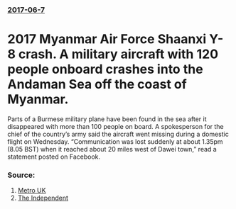 ### [2017-06-7](/news/2017/06/7/index.md)

# 2017 Myanmar Air Force Shaanxi Y-8 crash. A military aircraft with 120 people onboard crashes into the Andaman Sea off the coast of Myanmar. 

Parts of a Burmese military plane have been found in the sea after it disappeared with more than 100 people on board. A spokesperson for the chief of the country’s army said the aircraft went missing during a domestic flight on Wednesday. “Communication was lost suddenly at about 1.35pm (8.05 BST) when it reached about 20 miles west of Dawei town,” read a statement posted on Facebook.


### Source:

1. [Metro UK](http://metro.co.uk/2017/06/07/military-plane-carrying-116-people-disappears-over-burma-6691696/)
2. [The Independent](http://www.independent.co.uk/news/world/asia/burma-military-plane-missing-live-latest-passengers-soldiers-army-chief-myanmar-a7776876.html)

